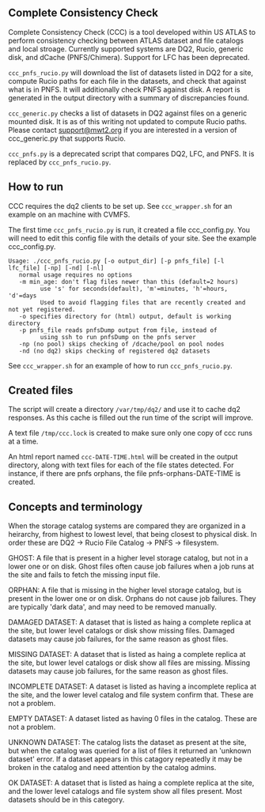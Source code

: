 Complete Consistency Check
---

Complete Consistency Check (CCC) is a tool developed within US ATLAS to
perform consistency checking between ATLAS dataset and file catalogs and local stroage. Currently
supported systems are DQ2, Rucio, generic disk, and dCache (PNFS/Chimera).
Support for LFC has been deprecated.

`ccc_pnfs_rucio.py` will download the list of datasets listed in DQ2 for a site, compute
Rucio paths for each file in the datasets, and check that against what is in PNFS. It will 
additionally check PNFS against disk. A report is generated in the output directory with a 
summary of discrepancies found.

`ccc_generic.py` checks a list of datasets in DQ2 against files on a generic mounted disk. It
is as of this writing not updated to compute Rucio paths.  Please contact support@mwt2.org
if you are interested in a version of ccc_generic.py that supports Rucio.

`ccc_pnfs.py` is a deprecated script that compares DQ2, LFC, and PNFS.  It is replaced by
`ccc_pnfs_rucio.py`.


How to run
----------

CCC requires the dq2 clients to be set up. See `ccc_wrapper.sh` for an example on an machine
with CVMFS.

The first time `ccc_pnfs_rucio.py` is run, it created a file ccc_config.py. You will need to 
edit this config file with the details of your site. See the example ccc_config.py. 

```
Usage: ./ccc_pnfs_rucio.py [-o output_dir] [-p pnfs_file] [-l lfc_file] [-np] [-nd] [-nl]
   normal usage requires no options
   -m min_age: don't flag files newer than this (default=2 hours)
         use 's' for seconds(default), 'm'=minutes, 'h'=hours, 'd'=days
         Used to avoid flagging files that are recently created and not yet registered.
   -o specifies directory for (html) output, default is working directory
   -p pnfs_file reads pnfsDump output from file, instead of 
         using ssh to run pnfsDump on the pnfs server
   -np (no pool) skips checking of /dcache/pool on pool nodes
   -nd (no dq2) skips checking of registered dq2 datasets
```

See `ccc_wrapper.sh` for an example of how to run `ccc_pnfs_rucio.py`.

Created files
-------------

The script will create a directory `/var/tmp/dq2/` and use it to cache dq2 responses. As this cache is 
filled out the run time of the script will improve.

A text file `/tmp/ccc.lock` is created to make sure only one copy of ccc runs at a time.

An html report named `ccc-DATE-TIME.html` will be created in the output directory, along with text files
for each of the file states detected. For instance, if there are pnfs orphans, the file pnfs-orphans-DATE-TIME
is created.

Concepts and terminology
------------------------

When the storage catalog systems are compared they are organized in a heirarchy, from highest to lowest
level, that being closest to physical disk.  In order these are DQ2 -> Rucio File Catalog ->
PNFS -> filesystem.  

GHOST: A file that is present in a higher level storage catalog, but not in a lower one or on disk.
Ghost files often cause job failures when a job runs at the site and fails to fetch the missing input
file.

ORPHAN: A file that is missing in the higher level storage catalog, but is present in the lower one or
on disk.  Orphans do not cause job failures.  They are typically 'dark data', and may need to be
removed manually.  

DAMAGED DATASET: A dataset that is listed as haing a complete replica at the site, but lower level
catalogs or disk show missing files.  Damaged datasets may cause job failures, for the same reason
as ghost files.

MISSING DATASET: A dataset that is listed as haing a complete replica at the site, but lower level
catalogs or disk show all files are missing.  Missing datasets may cause job failures, for the same reason
as ghost files.

INCOMPLETE DATASET: A dataset is listed as having a incomplete replica at the site, and the lower
level catalog and file system confirm that.  These are not a problem. 

EMPTY DATASET: A dataset listed as having 0 files in the catalog. These are not a problem.

UNKNOWN DATASET: The catalog lists the dataset as present at the site, but when the catalog was
queried for a list of files it returned an 'unknown dataset' error.  If a dataset appears in this
catagory repeatedly it may be broken in the catalog and need attention by the catalog admins.

OK DATASET:  A dataset that is listed as haing a complete replica at the site, and the lower level
catalogs and file system show all files present. Most datasets should be in this category.
